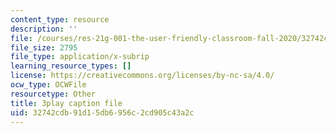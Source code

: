```yaml
---
content_type: resource
description: ''
file: /courses/res-21g-001-the-user-friendly-classroom-fall-2020/32742cdb91d15db6956c2cd905c43a2c_uPsMwJ116lQ.vtt
file_size: 2795
file_type: application/x-subrip
learning_resource_types: []
license: https://creativecommons.org/licenses/by-nc-sa/4.0/
ocw_type: OCWFile
resourcetype: Other
title: 3play caption file
uid: 32742cdb-91d1-5db6-956c-2cd905c43a2c
---
```

